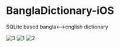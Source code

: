 # BanglaDictionary-iOS
SQLite based bangla<-->english dictionary



![3](https://user-images.githubusercontent.com/7296621/187042422-c5c5a9e4-b10e-47e1-a484-c7231428ce96.jpeg)
![1](https://user-images.githubusercontent.com/7296621/187042425-7b2ab1df-cc82-4830-b53d-a3824c411c7b.jpeg)
![2](https://user-images.githubusercontent.com/7296621/187042426-28fadf49-8c16-444c-9faa-586950ec8e22.jpeg)
